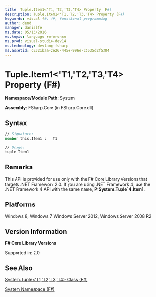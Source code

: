 ```yaml
---
title: Tuple.Item1<'T1,'T2,'T3,'T4> Property (F#)
description: Tuple.Item1<'T1,'T2,'T3,'T4> Property (F#)
keywords: visual f#, f#, functional programming
author: dend
manager: danielfe
ms.date: 05/16/2016
ms.topic: language-reference
ms.prod: visual-studio-dev14
ms.technology: devlang-fsharp
ms.assetid: c7321baa-2e26-445e-996e-c5535d2f5304 
---
```


# Tuple.Item1<'T1,'T2,'T3,'T4> Property (F#)

**Namespace/Module Path**: System

**Assembly**: FSharp.Core (in FSharp.Core.dll)


## Syntax

```fsharp
// Signature:
member this.Item1 :  'T1

// Usage:
tuple.Item1
```

## Remarks
This API is provided for use only with the F# Core Library Versions that targets .NET Framework 2.0. If you are using .NET Framework 4, use the .NET Framework 4 API with the same name, **P:System.Tuple&#96;4.Item1**.


## Platforms
Windows 8, Windows 7, Windows Server 2012, Windows Server 2008 R2


## Version Information
**F# Core Library Versions**

Supported in: 2.0




## See Also
[System.Tuple&#60;'T1,'T2,'T3,'T4&#62; Class &#40;F&#35;&#41;](System.Tuple%5B%27T1%2C%27T2%2C%27T3%2C%27T4%5D-Class-%5BFSharp%5D.md)

[System Namespace &#40;F&#35;&#41;](System-Namespace-%5BFSharp%5D.md)

